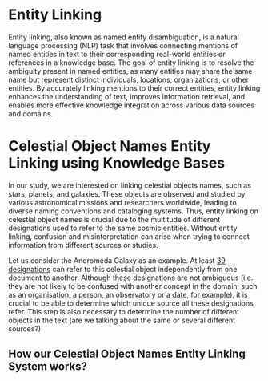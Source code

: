 # Entity Linking

Entity linking, also known as named entity disambiguation, is a natural language processing (NLP) task that involves connecting mentions of named entities in text to their corresponding real-world entities or references in a knowledge base. The goal of entity linking is to resolve the ambiguity present in named entities, as many entities may share the same name but represent distinct individuals, locations, organizations, or other entities. By accurately linking mentions to their correct entities, entity linking enhances the understanding of text, improves information retrieval, and enables more effective knowledge integration across various data sources and domains.

# Celestial Object Names Entity Linking using Knowledge Bases

In our study, we are interested on linking celestial objects names, such as stars, planets, and galaxies. These objects are observed and studied by various astronomical missions and researchers worldwide, leading to diverse naming conventions and cataloging systems. Thus, entity linking on celestial object names is crucial due to the multitude of different designations used to refer to the same cosmic entities. Without entity linking, confusion and misinterpretation can arise when trying to connect information from different sources or studies.

Let us consider the Andromeda Galaxy as an example. At least [39 designations](https://simbad.u-strasbg.fr/simbad/sim-id?Ident=M31&NbIdent=1&Radius=2&Radius.unit=arcmin&submit=submit+id) can refer to this celestial object independently from one document to another. Although these designations are not ambiguous (i.e. they are not likely to be confused with another concept in the domain, such as an organisation, a person, an observatory or a date, for example), it is crucial to be able to determine which unique source all these designations refer. This step is also necessary to determine the number of different objects in the text (are we talking about the same or several different sources?) 

## How our Celestial Object Names Entity Linking System works?





